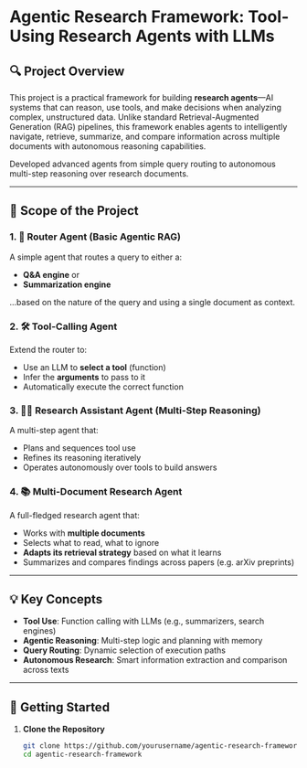 # Agentic Research Framework: Tool-Using Research Agents with LLMs

## 🔍 Project Overview

This project is a practical framework for building **research agents**—AI systems that can reason, use tools, and make decisions when analyzing complex, unstructured data. Unlike standard Retrieval-Augmented Generation (RAG) pipelines, this framework enables agents to intelligently navigate, retrieve, summarize, and compare information across multiple documents with autonomous reasoning capabilities.

Developed advanced agents from simple query routing to autonomous multi-step reasoning over research documents.

---

## 🧠 Scope of the Project

### 1. 🧭 Router Agent (Basic Agentic RAG)
A simple agent that routes a query to either a:
- **Q&A engine** or
- **Summarization engine**

...based on the nature of the query and using a single document as context.

### 2. 🛠️ Tool-Calling Agent
Extend the router to:
- Use an LLM to **select a tool** (function)
- Infer the **arguments** to pass to it
- Automatically execute the correct function

### 3. 🧑‍💻 Research Assistant Agent (Multi-Step Reasoning)
A multi-step agent that:
- Plans and sequences tool use
- Refines its reasoning iteratively
- Operates autonomously over tools to build answers

### 4. 📚 Multi-Document Research Agent
A full-fledged research agent that:
- Works with **multiple documents**
- Selects what to read, what to ignore
- **Adapts its retrieval strategy** based on what it learns
- Summarizes and compares findings across papers (e.g. arXiv preprints)

---

## 💡 Key Concepts

- **Tool Use**: Function calling with LLMs (e.g., summarizers, search engines)
- **Agentic Reasoning**: Multi-step logic and planning with memory
- **Query Routing**: Dynamic selection of execution paths
- **Autonomous Research**: Smart information extraction and comparison across texts

---

## 🚀 Getting Started

1. **Clone the Repository**
   ```bash
   git clone https://github.com/yourusername/agentic-research-framework.git
   cd agentic-research-framework
